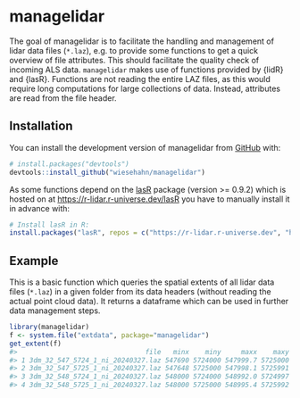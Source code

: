 
<!-- README.md is generated from README.Rmd. Please edit that file -->

# managelidar

<!-- badges: start -->
<!-- badges: end -->

The goal of managelidar is to facilitate the handling and management of
lidar data files (`*.laz`), e.g. to provide some functions to get a
quick overview of file attributes. This should facilitate the quality
check of incoming ALS data. `managelidar` makes use of functions
provided by {lidR} and {lasR}. Functions are not reading the entire LAZ
files, as this would require long computations for large collections of
data. Instead, attributes are read from the file header.

## Installation

You can install the development version of managelidar from
[GitHub](https://github.com/) with:

``` r
# install.packages("devtools")
devtools::install_github("wiesehahn/managelidar")
```

As some functions depend on the [lasR](https://github.com/r-lidar/lasR)
package (version \>= 0.9.2) which is hosted on at
<https://r-lidar.r-universe.dev/lasR> you have to manually install it in
advance with:

``` r
# Install lasR in R:
install.packages("lasR", repos = c("https://r-lidar.r-universe.dev", "https://cran.r-project.org"))
```

## Example

This is a basic function which queries the spatial extents of all lidar
data files (`*.laz`) in a given folder from its data headers (without
reading the actual point cloud data). It returns a dataframe which can
be used in further data management steps.

``` r
library(managelidar)
f <- system.file("extdata", package="managelidar")
get_extent(f)
#>                                file   minx    miny     maxx    maxy
#> 1 3dm_32_547_5724_1_ni_20240327.laz 547690 5724000 547999.7 5725000
#> 2 3dm_32_547_5725_1_ni_20240327.laz 547648 5725000 547998.1 5725991
#> 3 3dm_32_548_5724_1_ni_20240327.laz 548000 5724000 548992.0 5724997
#> 4 3dm_32_548_5725_1_ni_20240327.laz 548000 5725000 548995.4 5725992
```
